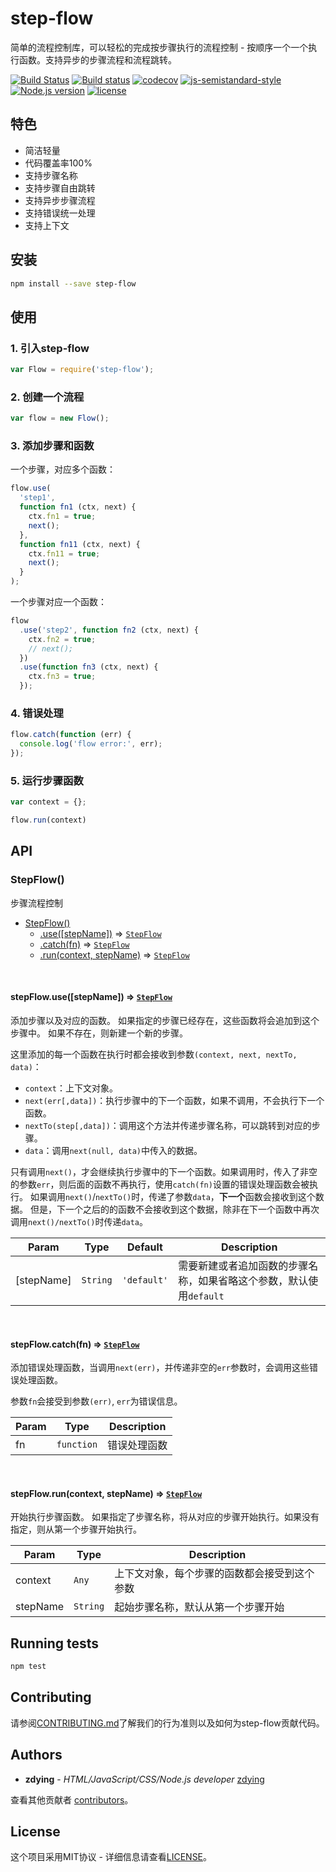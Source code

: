 # step-flow

简单的流程控制库，可以轻松的完成按步骤执行的流程控制 - 按顺序一个一个执行函数。支持异步的步骤流程和流程跳转。

[![Build Status](https://travis-ci.org/zdying/step-flow.svg?branch=master)](https://travis-ci.org/zdying/step-flow)
[![Build status](https://ci.appveyor.com/api/projects/status/okl9e4xs1nsuv7yq/branch/master?svg=true)](https://ci.appveyor.com/project/zdying/step-flow/branch/master)
[![codecov](https://codecov.io/gh/zdying/step-flow/branch/master/graph/badge.svg)](https://codecov.io/gh/zdying/step-flow)
[![js-semistandard-style](https://img.shields.io/badge/code%20style-semistandard-brightgreen.svg?style=flat)](https://github.com/Flet/semistandard)
[![Node.js version](https://img.shields.io/badge/node-%3E%3D0.12.7-green.svg)](https://nodejs.org/)
[![license](https://img.shields.io/badge/license-MIT-green.svg)](https://github.com/zdying/step-flow/blob/master/LICENSE)

## 特色

* 简洁轻量
* 代码覆盖率100%
* 支持步骤名称
* 支持步骤自由跳转
* 支持异步步骤流程
* 支持错误统一处理
* 支持上下文

## 安装

```bash
npm install --save step-flow
```

## 使用

### 1. 引入step-flow

```js
var Flow = require('step-flow');
```

### 2. 创建一个流程

```js
var flow = new Flow();
```

### 3. 添加步骤和函数

一个步骤，对应多个函数：

```js
flow.use(
  'step1',
  function fn1 (ctx, next) {
    ctx.fn1 = true;
    next();
  },
  function fn11 (ctx, next) {
    ctx.fn11 = true;
    next();
  }
);
```

一个步骤对应一个函数：

```js
flow
  .use('step2', function fn2 (ctx, next) {
    ctx.fn2 = true;
    // next();
  })
  .use(function fn3 (ctx, next) {
    ctx.fn3 = true;
  });
```

### 4. 错误处理

```js
flow.catch(function (err) {
  console.log('flow error:', err);
});
```

### 5. 运行步骤函数

```js
var context = {};

flow.run(context)
```

## API

<a name="StepFlow"></a>

### StepFlow()
步骤流程控制

* [StepFlow()](#StepFlow)
    * [.use([stepName])](#StepFlow+use) ⇒ [<code>StepFlow</code>](#StepFlow)
    * [.catch(fn)](#StepFlow+catch) ⇒ [<code>StepFlow</code>](#StepFlow)
    * [.run(context, stepName)](#StepFlow+run) ⇒ [<code>StepFlow</code>](#StepFlow)

<a name="StepFlow+use"></a>

<br/>

#### stepFlow.use([stepName]) ⇒ [<code>StepFlow</code>](#StepFlow)
添加步骤以及对应的函数。
如果指定的步骤已经存在，这些函数将会追加到这个步骤中。
如果不存在，则新建一个新的步骤。

这里添加的每一个函数在执行时都会接收到参数`(context, next, nextTo, data)`：

* `context`：上下文对象。
* `next(err[,data])`：执行步骤中的下一个函数，如果不调用，不会执行下一个函数。
* `nextTo(step[,data])`：调用这个方法并传递步骤名称，可以跳转到对应的步骤。
* `data`：调用`next(null, data)`中传入的数据。

只有调用`next()`，才会继续执行步骤中的下一个函数。如果调用时，传入了非空的参数`err`，则后面的函数不再执行，使用`catch(fn)`设置的错误处理函数会被执行。
如果调用`next()`/`nextTo()`时，传递了参数`data`，**下一个**函数会接收到这个数据。
但是，下一个之后的的函数不会接收到这个数据，除非在下一个函数中再次调用`next()/nextTo()`时传递`data`。

| Param | Type | Default | Description |
| --- | --- | --- | --- |
| [stepName] | <code>String</code> | <code>&#x27;default&#x27;</code> | 需要新建或者追加函数的步骤名称，如果省略这个参数，默认使用`default` |

<a name="StepFlow+catch"></a>

<br/>

#### stepFlow.catch(fn) ⇒ [<code>StepFlow</code>](#StepFlow)
添加错误处理函数，当调用`next(err)`，并传递非空的`err`参数时，会调用这些错误处理函数。

参数`fn`会接受到参数`(err)`, `err`为错误信息。

| Param | Type | Description |
| --- | --- | --- |
| fn | <code>function</code> | 错误处理函数 |

<a name="StepFlow+run"></a>

<br/>

#### stepFlow.run(context, stepName) ⇒ [<code>StepFlow</code>](#StepFlow)
开始执行步骤函数。
如果指定了步骤名称，将从对应的步骤开始执行。如果没有指定，则从第一个步骤开始执行。

| Param | Type | Description |
| --- | --- | --- |
| context | <code>Any</code> | 上下文对象，每个步骤的函数都会接受到这个参数 |
| stepName | <code>String</code> |起始步骤名称，默认从第一个步骤开始 |

## Running tests

```bash
npm test
```

## Contributing

请参阅[CONTRIBUTING.md](https://github.com/zdying/step-flow/blob/master/CONTRIBUTING.md)了解我们的行为准则以及如何为step-flow贡献代码。

## Authors

* __zdying__ - _HTML/JavaScript/CSS/Node.js developer_ [zdying](https://github.com/zdying)

查看其他贡献者 [contributors](https://github.com/zdying/step-flow/graphs/contributors)。

## License

这个项目采用MIT协议 - 详细信息请查看[LICENSE](https://github.com/zdying/step-flow/blob/master/LICENSE)。
